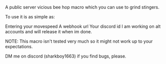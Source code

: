 A public server vicious bee hop macro which you can use to grind stingers.

To use it is as simple as:

Entering your movespeed
A webhook url
Your discord id
I am working on alt accounts and will release it when im done.

NOTE: This macro isn't tested very much so it might not work up to your expectations.

DM me on discord (sharkboy1663) if you find bugs, please.
